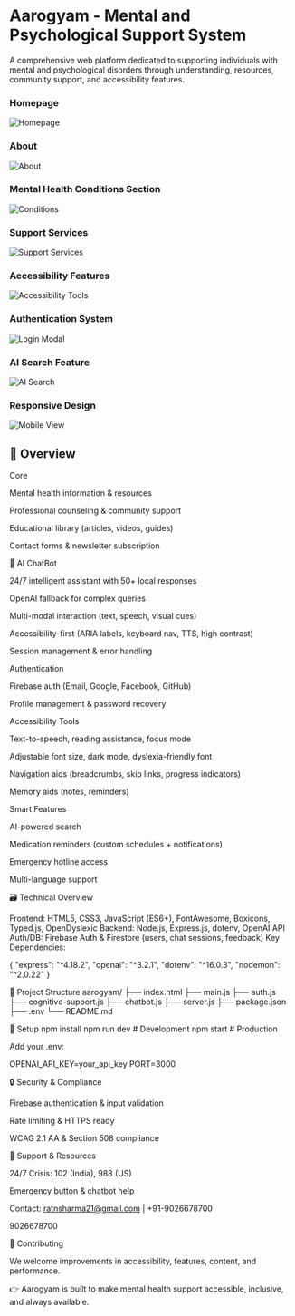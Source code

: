 # Aarogyam - Mental and Psychological Support System

A comprehensive web platform dedicated to supporting individuals with mental and psychological disorders through understanding, resources, community support, and accessibility features.


### Homepage
![Homepage](./SS-Aarogyam/Homepage.png)
### About
![About](./SS-Aarogyam/About.png)
### Mental Health Conditions Section
![Conditions](./SS-Aarogyam/Conditions.png)
### Support Services
![Support Services](./SS-Aarogyam/Support.png) 
### Accessibility Features
![Accessibility Tools](./SS-Aarogyam/Accesibility.png)
### Authentication System
![Login Modal](./SS-Aarogyam/Login.png)
### AI Search Feature
![AI Search](./SS-Aarogyam/Ai%20Search.png)
### Responsive Design
![Mobile View](./SS-Aarogyam/Feedback.png)

## 🎯 Overview

Core

Mental health information & resources

Professional counseling & community support

Educational library (articles, videos, guides)

Contact forms & newsletter subscription

🤖 AI ChatBot

24/7 intelligent assistant with 50+ local responses

OpenAI fallback for complex queries

Multi-modal interaction (text, speech, visual cues)

Accessibility-first (ARIA labels, keyboard nav, TTS, high contrast)

Session management & error handling

Authentication

Firebase auth (Email, Google, Facebook, GitHub)

Profile management & password recovery

Accessibility Tools

Text-to-speech, reading assistance, focus mode

Adjustable font size, dark mode, dyslexia-friendly font

Navigation aids (breadcrumbs, skip links, progress indicators)

Memory aids (notes, reminders)

Smart Features

AI-powered search

Medication reminders (custom schedules + notifications)

Emergency hotline access

Multi-language support

🗃️ Technical Overview

Frontend: HTML5, CSS3, JavaScript (ES6+), FontAwesome, Boxicons, Typed.js, OpenDyslexic
Backend: Node.js, Express.js, dotenv, OpenAI API
Auth/DB: Firebase Auth & Firestore (users, chat sessions, feedback)
Key Dependencies:

{
  "express": "^4.18.2",
  "openai": "^3.2.1",
  "dotenv": "^16.0.3",
  "nodemon": "^2.0.22"
}

📂 Project Structure
aarogyam/
├── index.html
├── main.js
├── auth.js
├── cognitive-support.js
├── chatbot.js
├── server.js
├── package.json
├── .env
└── README.md

🚀 Setup
npm install
npm run dev   # Development
npm start     # Production


Add your .env:

OPENAI_API_KEY=your_api_key
PORT=3000

🔒 Security & Compliance

Firebase authentication & input validation

Rate limiting & HTTPS ready

WCAG 2.1 AA & Section 508 compliance

📱 Support & Resources

24/7 Crisis: 102 (India), 988 (US)

Emergency button & chatbot help

Contact: ratnsharma21@gmail.com
 | +91-9026678700

9026678700

🤝 Contributing

We welcome improvements in accessibility, features, content, and performance.

👉 Aarogyam is built to make mental health support accessible, inclusive, and always available.